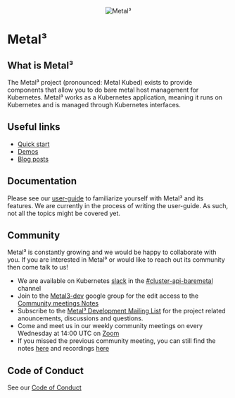 <p align="center"><img alt="Metal³" src="./images/metal3.png" /></p>

# Metal³

## What is Metal³

The Metal³ project (pronounced: Metal Kubed) exists to provide components that
allow you to do bare metal host management for Kubernetes.  Metal³ works as a
Kubernetes application, meaning it runs on Kubernetes and is managed through
Kubernetes interfaces.

## Useful links

* [Quick start](http://metal3.io/try-it.html)
* [Demos](https://www.youtube.com/watch?v=VFbIHc3NbJo&list=PL2h5ikWC8viKmhbXHo1epPelGdCkVlF16&ab_channel=Metal3)
* [Blog posts](https://metal3.io/blog/index.html)

## Documentation

Please see our [user-guide](https://metal3io.netlify.app/) to familiarize yourself with Metal³ and its features. We are currently in the process of writing
the user-guide. As such, not all the topics might be covered yet.

## Community

Metal³ is constantly growing and we would be happy to collaborate with you.
If you are interested in Metal³ or would like to reach out its community then
come talk to us!

* We are available on Kubernetes [slack](http://slack.k8s.io/) in the
  [#cluster-api-baremetal](https://kubernetes.slack.com/messages/CHD49TLE7)
  channel
* Join to the [Metal3-dev](https://groups.google.com/forum/#!forum/metal3-dev)
  google group for the edit access to the
  [Community meetings Notes](https://docs.google.com/document/d/1IkEIh-ffWY3DaNX3aFcAxGbttdEY_symo7WAGmzkWhU/edit)
* Subscribe to the [Metal³ Development Mailing List](https://docs.google.com/document/d/1d7jqIgmKHvOdcEmE2v72WDZo9kz7WwhuslDOili25Ls/edit)
  for the project related anouncements, discussions and questions.
* Come and meet us in our weekly community meetings on every
  Wednesday at 14:00 UTC on [Zoom](https://zoom.us/j/97255696401?pwd=ZlJMckNFLzdxMDNZN2xvTW5oa2lCZz09)
* If you missed the previous community meeting, you can still find the notes
  [here](https://docs.google.com/document/d/1IkEIh-ffWY3DaNX3aFcAxGbttdEY_symo7WAGmzkWhU/edit)
  and recordings [here](https://www.youtube.com/playlist?list=PL2h5ikWC8viJY4SNeOpCKTyERToTbJJJA)

## Code of Conduct

See our [Code of Conduct](https://github.com/metal3-io/metal3-docs/blob/main/CODE_OF_CONDUCT.md)
